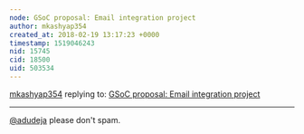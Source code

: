 ```yaml
---
node: GSoC proposal: Email integration project
author: mkashyap354
created_at: 2018-02-19 13:17:23 +0000
timestamp: 1519046243
nid: 15745
cid: 18500
uid: 503534
---
```




[mkashyap354](../profile/mkashyap354) replying to: [GSoC proposal: Email integration project](../notes/vishesh/02-16-2018/email-integration-project)

----
[@adudeja](/profile/adudeja) please don't spam.